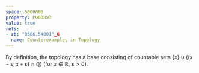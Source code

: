```yaml
---
space: S000060
property: P000093
value: true
refs:
- zb: "0386.54001"_6
  name: Counterexamples in Topology
---
```


By definition, the topology has a base consisting of countable sets $\{x\}\cup((x-\varepsilon,x+\varepsilon)\cap\mathbb Q)$ (for $x\in\mathbb R$, $\varepsilon>0$).
